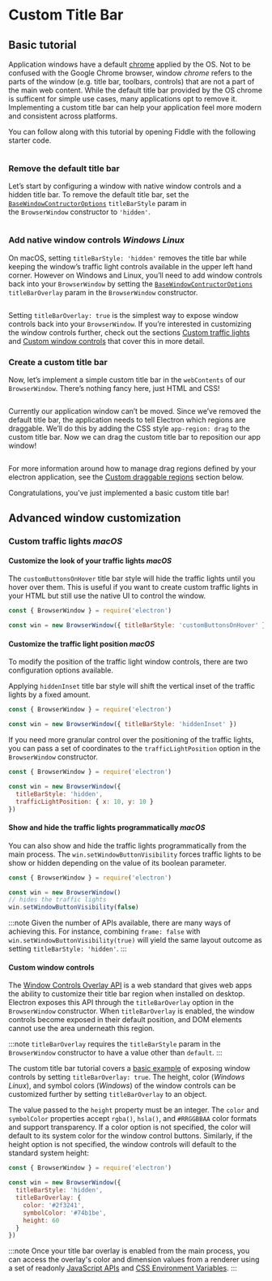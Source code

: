 # Custom Title Bar

## Basic tutorial

Application windows have a default [chrome][] applied by the OS. Not to be confused
with the Google Chrome browser, window _chrome_ refers to the parts of the window (e.g.
title bar, toolbars, controls) that are not a part of the main web content. While the
default title bar provided by the OS chrome is sufficent for simple use cases, many
applications opt to remove it. Implementing a custom title bar can help your application
feel more modern and consistent across platforms.

You can follow along with this tutorial by opening Fiddle with the following starter code.

```fiddle docs/fiddles/features/window-customization/custom-title-bar/starter-code

```

### Remove the default title bar

Let’s start by configuring a window with native window controls and a hidden title bar.
To remove the default title bar, set the [`BaseWindowContructorOptions`][] `titleBarStyle`
param in the `BrowserWindow` constructor to `'hidden'`.

```fiddle docs/fiddles/features/window-customization/custom-title-bar/remove-title-bar

```

### Add native window controls _Windows_ _Linux_

On macOS, setting `titleBarStyle: 'hidden'` removes the title bar while keeping the window’s
traffic light controls available in the upper left hand corner. However on Windows and Linux,
you’ll need to add window controls back into your `BrowserWindow` by setting the
[`BaseWindowContructorOptions`][] `titleBarOverlay` param in the `BrowserWindow` constructor.

```fiddle docs/fiddles/features/window-customization/custom-title-bar/native-window-controls

```

Setting `titleBarOverlay: true` is the simplest way to expose window controls back into
your `BrowserWindow`. If you’re interested in customizing the window controls further,
check out the sections [Custom traffic lights][] and [Custom window controls][] that cover
this in more detail.

### Create a custom title bar

Now, let’s implement a simple custom title bar in the `webContents` of our `BrowserWindow`.
There’s nothing fancy here, just HTML and CSS!

```fiddle docs/fiddles/features/window-customization/custom-title-bar/custom-title-bar

```

Currently our application window can’t be moved. Since we’ve removed the default title bar,
the application needs to tell Electron which regions are draggable. We’ll do this by adding
the CSS style `app-region: drag` to the custom title bar. Now we can drag the custom title
bar to reposition our app window!

```fiddle docs/fiddles/features/window-customization/custom-title-bar/custom-drag-region

```

For more information around how to manage drag regions defined by your electron application,
see the [Custom draggable regions][] section below.

Congratulations, you've just implemented a basic custom title bar!

## Advanced window customization

### Custom traffic lights _macOS_

#### Customize the look of your traffic lights _macOS_

The `customButtonsOnHover` title bar style will hide the traffic lights until you hover
over them. This is useful if you want to create custom traffic lights in your HTML but still
use the native UI to control the window.

```js
const { BrowserWindow } = require('electron')

const win = new BrowserWindow({ titleBarStyle: 'customButtonsOnHover' })
```

#### Customize the traffic light position _macOS_

To modify the position of the traffic light window controls, there are two configuration
options available.

Applying `hiddenInset` title bar style will shift the vertical inset of the traffic lights
by a fixed amount.

```js title='main.js'
const { BrowserWindow } = require('electron')

const win = new BrowserWindow({ titleBarStyle: 'hiddenInset' })
```

If you need more granular control over the positioning of the traffic lights, you can pass
a set of coordinates to the `trafficLightPosition` option in the `BrowserWindow`
constructor.

```js title='main.js'
const { BrowserWindow } = require('electron')

const win = new BrowserWindow({
  titleBarStyle: 'hidden',
  trafficLightPosition: { x: 10, y: 10 }
})
```

#### Show and hide the traffic lights programmatically _macOS_

You can also show and hide the traffic lights programmatically from the main process.
The `win.setWindowButtonVisibility` forces traffic lights to be show or hidden depending
on the value of its boolean parameter.

```js title='main.js'
const { BrowserWindow } = require('electron')

const win = new BrowserWindow()
// hides the traffic lights
win.setWindowButtonVisibility(false)
```

:::note
Given the number of APIs available, there are many ways of achieving this. For instance,
combining `frame: false` with `win.setWindowButtonVisibility(true)` will yield the same
layout outcome as setting `titleBarStyle: 'hidden'`.
:::

#### Custom window controls

The [Window Controls Overlay API][] is a web standard that gives web apps the ability to
customize their title bar region when installed on desktop. Electron exposes this API
through the `titleBarOverlay` option in the `BrowserWindow` constructor. When `titleBarOverlay`
is enabled, the window controls become exposed in their default position, and DOM elements
cannot use the area underneath this region.

:::note
`titleBarOverlay` requires the `titleBarStyle` param in the `BrowserWindow` constructor
to have a value other than `default`.
:::

The custom title bar tutorial covers a [basic example][Add native window controls] of exposing
window controls by setting `titleBarOverlay: true`. The height, color (_Windows_ _Linux_), and
symbol colors (_Windows_) of the window controls can be customized further by setting
`titleBarOverlay` to an object.

The value passed to the `height` property must be an integer. The `color` and `symbolColor`
properties accept `rgba()`, `hsla()`, and `#RRGGBBAA` color formats and support transparency.
If a color option is not specified, the color will default to its system color for the window
control buttons. Similarly, if the height option is not specified, the window controls will
default to the standard system height:

```js title='main.js'
const { BrowserWindow } = require('electron')

const win = new BrowserWindow({
  titleBarStyle: 'hidden',
  titleBarOverlay: {
    color: '#2f3241',
    symbolColor: '#74b1be',
    height: 60
  }
})
```

:::note
Once your title bar overlay is enabled from the main process, you can access the overlay's
color and dimension values from a renderer using a set of readonly
[JavaScript APIs][overlay-javascript-apis] and [CSS Environment Variables][overlay-css-env-vars].
:::

[Add native window controls]: #add-native-window-controls-windows-linux
[`BaseWindowContructorOptions`]: ../api/structures/base-window-options.md
[chrome]: https://developer.mozilla.org/en-US/docs/Glossary/Chrome
[Custom draggable regions]: ./custom-window-interactions.md#custom-draggable-regions
[Custom traffic lights]: #custom-traffic-lights-macos
[Custom window controls]: #custom-window-controls
[overlay-css-env-vars]: https://github.com/WICG/window-controls-overlay/blob/main/explainer.md#css-environment-variables
[overlay-javascript-apis]: https://github.com/WICG/window-controls-overlay/blob/main/explainer.md#javascript-apis
[Window Controls Overlay API]: https://github.com/WICG/window-controls-overlay/blob/main/explainer.md
